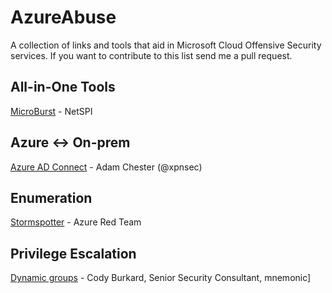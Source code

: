 # AzureAbuse
A collection of links and tools that aid in Microsoft Cloud Offensive Security services. If you want to contribute to this list send me a pull request.

## All-in-One Tools
[MicroBurst](https://github.com/NetSPI/MicroBurst) - NetSPI

## Azure <-> On-prem 
[Azure AD Connect](https://blog.xpnsec.com/azuread-connect-for-redteam/) - Adam Chester (@xpnsec)

## Enumeration

[Stormspotter](https://github.com/Azure/Stormspotter) - Azure Red Team

## Privilege Escalation
[Dynamic groups](https://www.mnemonic.no/blog/abusing-dynamic-groups-in-azure/) - Cody Burkard, Senior Security Consultant, mnemonic]




